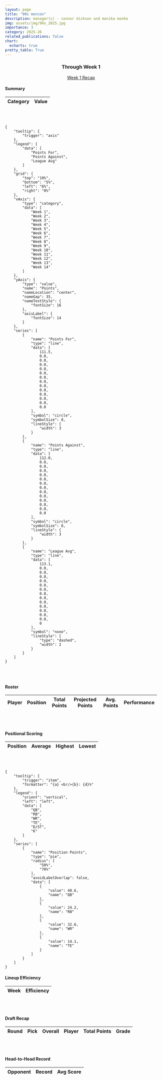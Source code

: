 ```yaml
---
layout: page
title: "90s moncon"
description: manager(s) - connor dickson and monika monko
img: assets/img/90s_2025.jpg
importance: 3
category: 2025-26
related_publications: false
chart:
  echarts: true
pretty_table: True
---
```


### <center> Through Week 1 </center>
<center>
<div class="row mb-3">
    <div class="col-12">
        <a href="/reports/2025/Week-1-90s" class="btn btn-primary">Week 1 Recap</a>
    </div>
</div>
</center>

#### Summary
<table
data-click-to-select="true"
data-search="false"
data-toggle="table"
data-url="{{ "/assets/json/team_data/90s_2025_summary.json" }}">
<thead>
    <tr>
        <th data-field="category" data-halign="left" data-align="left" data-sortable="false">Category</th>
        <th data-field="value" data-halign="center" data-align="center" data-sortable="false">Value</th>
    </tr>
</thead>
</table>



<br><br>

```echarts
{
    "tooltip": {
        "trigger": "axis"
    },
    "legend": {
        "data": [
            "Points For",
            "Points Against",
            "League Avg"
        ]
    },
    "grid": {
        "top": "10%",
        "bottom": "5%",
        "left": "6%",
        "right": "0%"
    },
    "xAxis": {
        "type": "category",
        "data": [
            "Week 1",
            "Week 2",
            "Week 3",
            "Week 4",
            "Week 5",
            "Week 6",
            "Week 7",
            "Week 8",
            "Week 9",
            "Week 10",
            "Week 11",
            "Week 12",
            "Week 13",
            "Week 14"
        ]
    },
    "yAxis": {
        "type": "value",
        "name": "Points",
        "nameLocation": "center",
        "nameGap": 35,
        "nameTextStyle": {
            "fontSize": 16
        },
        "axisLabel": {
            "fontSize": 14
        }
    },
    "series": [
        {
            "name": "Points For",
            "type": "line",
            "data": [
                111.5,
                0.0,
                0.0,
                0.0,
                0.0,
                0.0,
                0.0,
                0.0,
                0.0,
                0.0,
                0.0,
                0.0,
                0.0,
                0.0
            ],
            "symbol": "circle",
            "symbolSize": 8,
            "lineStyle": {
                "width": 3
            }
        },
        {
            "name": "Points Against",
            "type": "line",
            "data": [
                112.0,
                0.0,
                0.0,
                0.0,
                0.0,
                0.0,
                0.0,
                0.0,
                0.0,
                0.0,
                0.0,
                0.0,
                0.0,
                0.0
            ],
            "symbol": "circle",
            "symbolSize": 8,
            "lineStyle": {
                "width": 3
            }
        },
        {
            "name": "League Avg",
            "type": "line",
            "data": [
                113.1,
                0.0,
                0.0,
                0.0,
                0.0,
                0.0,
                0.0,
                0.0,
                0.0,
                0.0,
                0.0,
                0.0,
                0.0,
                0.0,
                0
            ],
            "symbol": "none",
            "lineStyle": {
                "type": "dashed",
                "width": 2
            }
        }
    ]
}
```
<br><br>

#### Roster
<table
 data-click-to-select="true"
 data-search="false"
 data-toggle="table"
 data-url="{{ "/assets/json/team_rosters/90s_2025.json"}}">
 <thead>
   <tr>
     <th data-field="player_name" data-halign="left" data-align="left" data-sortable="false">Player</th>
     <th data-field="pos" data-halign="center" data-align="center" data-sortable="true">Position</th>
     <th data-field="total_points" data-halign="center" data-align="center" data-sortable="true">Total Points</th>
     <th data-field="proj_points" data-halign="center" data-align="center" data-sortable="true">Projected Points</th>
     <th data-field="avg_points" data-halign="center" data-align="center" data-sortable="true">Avg. Points</th>
     <th data-field="pct_perform" data-halign="center" data-align="center" data-sortable="true">Performance</th>
   </tr>
 </thead>
</table>

<br><br>

#### Positional Scoring
<table
data-click-to-select="true"
data-search="false"
data-toggle="table"
data-url="{{ "/assets/json/team_data/90s_2025_positions.json" }}">
<thead>
    <tr>
        <th data-field="position" data-halign="left" data-align="left" data-sortable="false">Position</th>
        <th data-field="average" data-halign="center" data-align="center" data-sortable="true">Average</th>
        <th data-field="highest" data-halign="center" data-align="center" data-sortable="true">Highest</th>
        <th data-field="lowest" data-halign="center" data-align="center" data-sortable="true">Lowest</th>
    </tr>
</thead>
</table>

<br><br>

```echarts
{
    "tooltip": {
        "trigger": "item",
        "formatter": "{a} <br/>{b}: {d}%"
    },
    "legend": {
        "orient": "vertical",
        "left": "left",
        "data": [
            "QB",
            "RB",
            "WR",
            "TE",
            "D/ST",
            "K"
        ]
    },
    "series": [
        {
            "name": "Position Points",
            "type": "pie",
            "radius": [
                "50%",
                "70%"
            ],
            "avoidLabelOverlap": false,
            "data": [
                {
                    "value": 40.6,
                    "name": "QB"
                },
                {
                    "value": 24.2,
                    "name": "RB"
                },
                {
                    "value": 32.6,
                    "name": "WR"
                },
                {
                    "value": 14.1,
                    "name": "TE"
                }
            ]
        }
    ]
}
```

#### Lineup Efficiency
<table
    data-click-to-select="true"
    data-search="false"
    data-toggle="table"
    data-url="{{ "/assets/json/team_data/90s_2025_weekly_eff.json" }}">
    <thead>
        <tr>
            <th data-field="week" data-halign="left" data-align="left" data-sortable="true">Week</th>
            <th data-field="efficiency" data-halign="center" data-align="center" data-sortable="true">Efficiency</th>
        </tr>
    </thead>
</table>

<br><br>

#### Draft Recap
<table
    data-click-to-select="true"
    data-search="false"
    data-toggle="table"
    data-url="{{ "/assets/json/team_data/90s_2025_draft.json" }}">
    <thead>
        <tr>
            <th data-field="round" data-halign="center" data-align="center" data-sortable="true">Round</th>
            <th data-field="pick" data-halign="center" data-align="center" data-sortable="false">Pick</th>
            <th data-field="draft_position" data-halign="center" data-align="center" data-sortable="true">Overall</th>
            <th data-field="player_name" data-halign="left" data-align="left" data-sortable="false">Player</th>
            <th data-field="points" data-halign="center" data-align="center" data-sortable="true">Total Points</th>
            <th data-field="grade" data-halign="center" data-align="center" data-sortable="true">Grade</th>
        </tr>
    </thead>
</table>

<br><br>
    
#### Head-to-Head Record
<table
    data-click-to-select="true"
    data-search="false"
    data-toggle="table"
    data-url="{{ "/assets/json/team_data/90s_2025_h2h.json" }}">
    <thead>
        <tr>
            <th data-field="opponent" data-halign="left" data-align="left" data-sortable="false">Opponent</th>
            <th data-field="record" data-halign="center" data-align="center" data-sortable="true">Record</th>
            <th data-field="points" data-halign="center" data-align="center" data-sortable="false">Avg Score</th>
        </tr>
    </thead>
</table>
